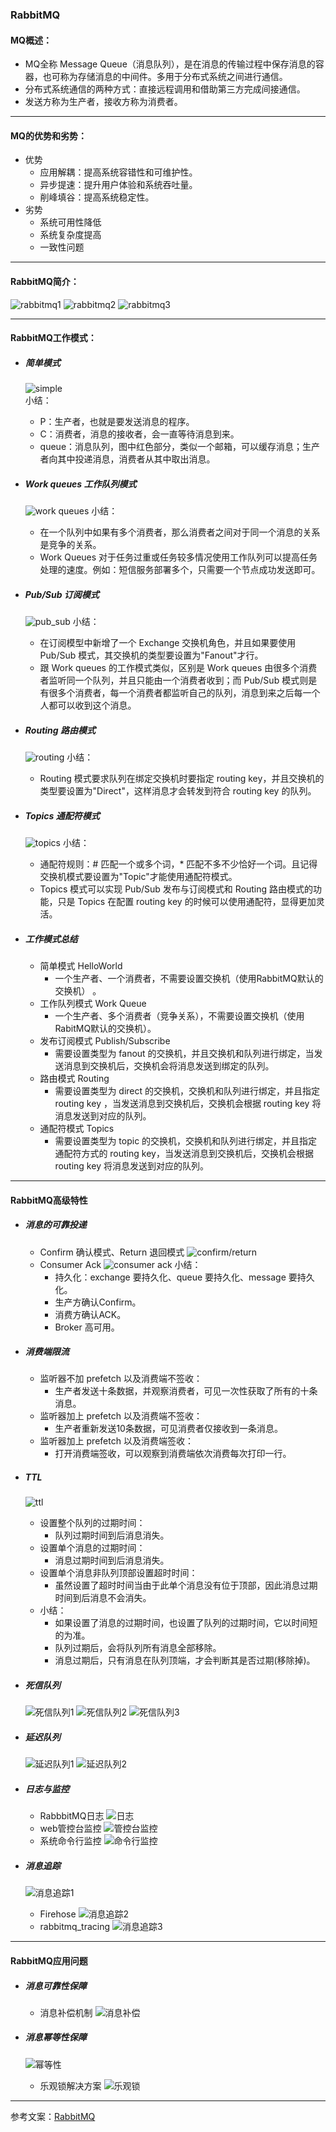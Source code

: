 ### RabbitMQ

#### MQ概述：
* MQ全称 Message Queue（消息队列），是在消息的传输过程中保存消息的容器，也可称为存储消息的中间件。多用于分布式系统之间进行通信。
* 分布式系统通信的两种方式：直接远程调用和借助第三方完成间接通信。
* 发送方称为生产者，接收方称为消费者。

---

#### MQ的优势和劣势：
* 优势
    - 应用解耦：提高系统容错性和可维护性。
    - 异步提速：提升用户体验和系统吞吐量。
    - 削峰填谷：提高系统稳定性。
* 劣势
    - 系统可用性降低
    - 系统复杂度提高
    - 一致性问题
---
#### RabbitMQ简介：
![rabbitmq1](https://raw.githubusercontent.com/JackyST0/Java-Technology-Stack/master/%E7%9B%B8%E5%85%B3%E5%9B%BE%E7%89%87/RabbitMQ-1.png)
![rabbitmq2](https://raw.githubusercontent.com/JackyST0/Java-Technology-Stack/master/%E7%9B%B8%E5%85%B3%E5%9B%BE%E7%89%87/RabbitMQ-2.png)
![rabbitmq3](https://raw.githubusercontent.com/JackyST0/Java-Technology-Stack/master/%E7%9B%B8%E5%85%B3%E5%9B%BE%E7%89%87/RabbitMQ-3.png)

---

#### RabbitMQ工作模式：
* ##### 简单模式
    ![simple](https://raw.githubusercontent.com/JackyST0/Java-Technology-Stack/master/%E7%9B%B8%E5%85%B3%E5%9B%BE%E7%89%87/%E7%AE%80%E5%8D%95%E6%A8%A1%E5%BC%8F.png)  
小结：
    - P：生产者，也就是要发送消息的程序。
    - C：消费者，消息的接收者，会一直等待消息到来。
    - queue：消息队列，图中红色部分，类似一个邮箱，可以缓存消息；生产者向其中投递消息，消费者从其中取出消息。

* ##### Work queues 工作队列模式
    ![work queues](https://raw.githubusercontent.com/JackyST0/Java-Technology-Stack/master/%E7%9B%B8%E5%85%B3%E5%9B%BE%E7%89%87/Work%20queues.png)
小结：
    - 在一个队列中如果有多个消费者，那么消费者之间对于同一个消息的关系是竞争的关系。
    - Work Queues 对于任务过重或任务较多情况使用工作队列可以提高任务处理的速度。例如：短信服务部署多个，只需要一个节点成功发送即可。

* ##### Pub/Sub 订阅模式
    ![pub_sub](https://raw.githubusercontent.com/JackyST0/Java-Technology-Stack/master/%E7%9B%B8%E5%85%B3%E5%9B%BE%E7%89%87/Pub_Sub.png)
小结：
    - 在订阅模型中新增了一个 Exchange 交换机角色，并且如果要使用 Pub/Sub 模式，其交换机的类型要设置为"Fanout"才行。
    - 跟 Work queues 的工作模式类似，区别是 Work queues 由很多个消费者监听同一个队列，并且只能由一个消费者收到；而 Pub/Sub 模式则是有很多个消费者，每一个消费者都监听自己的队列，消息到来之后每一个人都可以收到这个消息。

* ##### Routing 路由模式
    ![routing](https://raw.githubusercontent.com/JackyST0/Java-Technology-Stack/master/%E7%9B%B8%E5%85%B3%E5%9B%BE%E7%89%87/Routing.png)
小结：
    - Routing 模式要求队列在绑定交换机时要指定 routing key，并且交换机的类型要设置为"Direct"，这样消息才会转发到符合 routing key 的队列。
 
* ##### Topics 通配符模式
    ![topics](https://raw.githubusercontent.com/JackyST0/Java-Technology-Stack/master/%E7%9B%B8%E5%85%B3%E5%9B%BE%E7%89%87/Topics.png)
小结：
    - 通配符规则：# 匹配一个或多个词，* 匹配不多不少恰好一个词。且记得交换机模式要设置为"Topic"才能使用通配符模式。
    - Topics 模式可以实现 Pub/Sub 发布与订阅模式和 Routing 路由模式的功能，只是 Topics 在配置 routing key 的时候可以使用通配符，显得更加灵活。

* ##### 工作模式总结
    - 简单模式 HelloWorld
        + 一个生产者、一个消费者，不需要设置交换机（使用RabbitMQ默认的交换机） 。
    - 工作队列模式 Work Queue
        + 一个生产者、多个消费者（竞争关系），不需要设置交换机（使用RabitMQ默认的交换机）。
    - 发布订阅模式 Publish/Subscribe
        + 需要设置类型为 fanout 的交换机，并且交换机和队列进行绑定，当发送消息到交换机后，交换机会将消息发送到绑定的队列。
    - 路由模式 Routing
        + 需要设置类型为 direct 的交换机，交换机和队列进行绑定，并且指定 routing key ，当发送消息到交换机后，交换机会根据 routing key 将消息发送到对应的队列。
    - 通配符模式 Topics
        + 需要设置类型为 topic 的交换机，交换机和队列进行绑定，并且指定通配符方式的 routing key，当发送消息到交换机后，交换机会根据 routing key 将消息发送到对应的队列。

---

#### RabbitMQ高级特性
* ##### 消息的可靠投递
    - Confirm 确认模式、Return 退回模式
    ![confirm/return](https://raw.githubusercontent.com/JackyST0/Java-Technology-Stack/master/%E7%9B%B8%E5%85%B3%E5%9B%BE%E7%89%87/Confirm_Return.png)
    - Consumer Ack
    ![consumer ack](https://raw.githubusercontent.com/JackyST0/Java-Technology-Stack/master/%E7%9B%B8%E5%85%B3%E5%9B%BE%E7%89%87/Consumer%20Ack.png)
    小结：
        + 持久化：exchange 要持久化、queue 要持久化、message 要持久化。
        + 生产方确认Confirm。
        + 消费方确认ACK。
        + Broker 高可用。

* ##### 消费端限流
    - 监听器不加 prefetch 以及消费端不签收：
        + 生产者发送十条数据，并观察消费者，可见一次性获取了所有的十条消息。
    - 监听器加上 prefetch 以及消费端不签收：
        + 生产者重新发送10条数据，可见消费者仅接收到一条消息。
    - 监听器加上 prefetch 以及消费端签收：
        + 打开消费端签收，可以观察到消费端依次消费每次打印一行。

* ##### TTL
    ![ttl](https://raw.githubusercontent.com/JackyST0/Java-Technology-Stack/master/%E7%9B%B8%E5%85%B3%E5%9B%BE%E7%89%87/TTL.png)
    - 设置整个队列的过期时间：
        + 队列过期时间到后消息消失。
    - 设置单个消息的过期时间：
        + 消息过期时间到后消息消失。
    - 设置单个消息非队列顶部设置超时时间：
        + 虽然设置了超时时间当由于此单个消息没有位于顶部，因此消息过期时间到后消息不会消失。    
    - 小结：
        + 如果设置了消息的过期时间，也设置了队列的过期时间，它以时间短的为准。
        + 队列过期后，会将队列所有消息全部移除。
        + 消息过期后，只有消息在队列顶端，才会判断其是否过期(移除掉)。 

* ##### 死信队列
    ![死信队列1](https://raw.githubusercontent.com/JackyST0/Java-Technology-Stack/master/%E7%9B%B8%E5%85%B3%E5%9B%BE%E7%89%87/%E6%AD%BB%E4%BF%A1%E9%98%9F%E5%88%97-1.png)
    ![死信队列2](https://raw.githubusercontent.com/JackyST0/Java-Technology-Stack/master/%E7%9B%B8%E5%85%B3%E5%9B%BE%E7%89%87/%E6%AD%BB%E4%BF%A1%E9%98%9F%E5%88%97-2.png)
    ![死信队列3](https://raw.githubusercontent.com/JackyST0/Java-Technology-Stack/master/%E7%9B%B8%E5%85%B3%E5%9B%BE%E7%89%87/%E6%AD%BB%E4%BF%A1%E9%98%9F%E5%88%97-3.png)

* ##### 延迟队列
    ![延迟队列1](https://raw.githubusercontent.com/JackyST0/Java-Technology-Stack/master/%E7%9B%B8%E5%85%B3%E5%9B%BE%E7%89%87/%E5%BB%B6%E8%BF%9F%E9%98%9F%E5%88%97-1.png)
    ![延迟队列2](https://raw.githubusercontent.com/JackyST0/Java-Technology-Stack/master/%E7%9B%B8%E5%85%B3%E5%9B%BE%E7%89%87/%E5%BB%B6%E8%BF%9F%E9%98%9F%E5%88%97-2.png)

* ##### 日志与监控
    - RabbbitMQ日志
    ![日志](https://raw.githubusercontent.com/JackyST0/Java-Technology-Stack/master/%E7%9B%B8%E5%85%B3%E5%9B%BE%E7%89%87/RabbitMQ%E6%97%A5%E5%BF%97.png)
    - web管控台监控
    ![管控台监控](https://raw.githubusercontent.com/JackyST0/Java-Technology-Stack/master/%E7%9B%B8%E5%85%B3%E5%9B%BE%E7%89%87/%E7%AE%A1%E6%8E%A7%E5%8F%B0%E7%9B%91%E6%8E%A7.png)
    - 系统命令行监控
    ![命令行监控](https://raw.githubusercontent.com/JackyST0/Java-Technology-Stack/master/%E7%9B%B8%E5%85%B3%E5%9B%BE%E7%89%87/%E5%91%BD%E4%BB%A4%E8%A1%8C%E7%9B%91%E6%8E%A7.png)

* ##### 消息追踪
    ![消息追踪1](https://raw.githubusercontent.com/JackyST0/Java-Technology-Stack/master/%E7%9B%B8%E5%85%B3%E5%9B%BE%E7%89%87/%E6%B6%88%E6%81%AF%E8%BF%BD%E8%B8%AA-1.png)
    - Firehose
    ![消息追踪2](https://raw.githubusercontent.com/JackyST0/Java-Technology-Stack/master/%E7%9B%B8%E5%85%B3%E5%9B%BE%E7%89%87/%E6%B6%88%E6%81%AF%E8%BF%BD%E8%B8%AA-2.png)
    - rabbitmq_tracing
    ![消息追踪3](https://raw.githubusercontent.com/JackyST0/Java-Technology-Stack/master/%E7%9B%B8%E5%85%B3%E5%9B%BE%E7%89%87/%E6%B6%88%E6%81%AF%E8%BF%BD%E8%B8%AA-3.png)

---

#### RabbitMQ应用问题
* ##### 消息可靠性保障
    - 消息补偿机制
    ![消息补偿](https://raw.githubusercontent.com/JackyST0/Java-Technology-Stack/master/%E7%9B%B8%E5%85%B3%E5%9B%BE%E7%89%87/%E6%B6%88%E6%81%AF%E8%A1%A5%E5%81%BF%E6%9C%BA%E5%88%B6.png)

* ##### 消息幂等性保障
    ![幂等性](https://raw.githubusercontent.com/JackyST0/Java-Technology-Stack/master/%E7%9B%B8%E5%85%B3%E5%9B%BE%E7%89%87/%E5%B9%82%E7%AD%89%E6%80%A7.png)
    - 乐观锁解决方案
    ![乐观锁](https://raw.githubusercontent.com/JackyST0/Java-Technology-Stack/master/%E7%9B%B8%E5%85%B3%E5%9B%BE%E7%89%87/%E4%B9%90%E8%A7%82%E9%94%81%E6%9C%BA%E5%88%B6.png)

---

参考文案：[RabbitMQ](https://weishao-996.github.io/2022/11/21/%E9%BB%91%E9%A9%AC%E7%A8%8B%E5%BA%8F%E5%91%98-RabbitMQ/)
